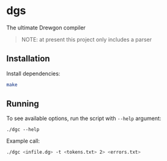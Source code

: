 # dgs

The ultimate Drewgon compiler

> NOTE: at present this project only includes a parser

## Installation

Install dependencies: 

```sh
make
```

## Running

To see available options, run the script with `--help` argument:

```
./dgc --help
```

Example call:

```sh
./dgc <infile.dg> -t <tokens.txt> 2> <errors.txt>
```
